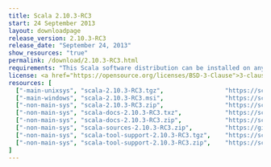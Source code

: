 ```yaml
---
title: Scala 2.10.3-RC3
start: 24 September 2013
layout: downloadpage
release_version: 2.10.3-RC3
release_date: "September 24, 2013"
show_resources: "true"
permalink: /download/2.10.3-RC3.html
requirements: "This Scala software distribution can be installed on any Unix-like or Windows system. It requires the Java Runtime Environment, version 1.6 or later, which can be downloaded from <a href='https://www.java.com/'>java.com</a>."
license: <a href="https://opensource.org/licenses/BSD-3-Clause">3-clause BSD license</a>
resources: [
  ["-main-unixsys", "scala-2.10.3-RC3.tgz",                 "https://scala-lang.org/files/archive/scala-2.10.3-RC3.tgz",                           "Mac OS X, Unix, Cygwin",     "20 MB"],
  ["-main-windows", "scala-2.10.3-RC3.msi",                 "https://scala-lang.org/files/archive/scala-2.10.3-RC3.msi",                           "Windows (msi installer)",    "60 MB"],
  ["-non-main-sys", "scala-2.10.3-RC3.zip",                 "https://scala-lang.org/files/archive/scala-2.10.3-RC3.zip",                           "Windows",                    "29 MB"],
  ["-non-main-sys", "scala-docs-2.10.3-RC3.txz",            "https://scala-lang.org/files/archive/scala-docs-2.10.3-RC3.txz",                      "API docs",                   "4 MB"],
  ["-non-main-sys", "scala-docs-2.10.3-RC3.zip",            "https://scala-lang.org/files/archive/scala-docs-2.10.3-RC3.zip",                      "API docs",                   "33 MB"],
  ["-non-main-sys", "scala-sources-2.10.3-RC3.zip",         "https://github.com/scala/scala/archive/v2.10.3-RC3.tar.gz",     "sources",                    ""],
  ["-non-main-sys", "scala-tool-support-2.10.3-RC3.tgz",    "https://scala-lang.org/files/archive/scala-tool-support-2.10.3-RC3.tgz",              "Scala Tool Support (tgz)",   "25 KB"],
  ["-non-main-sys", "scala-tool-support-2.10.3-RC3.zip",    "https://scala-lang.org/files/archive/scala-tool-support-2.10.3-RC3.zip",              "Scala Tool Support (zip)",   "46 KB"]
]
---
```


